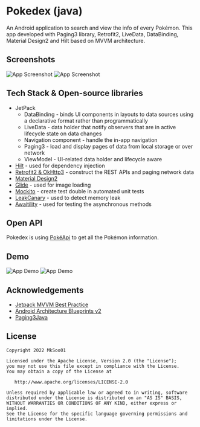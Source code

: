 
# Pokedex (java)

An Android application to search and view the info of every Pokémon. This app developed with Paging3 library, Retrofit2, LiveData, DataBinding, Material Design2 and Hilt based on MVVM architecture.


## Screenshots

![App Screenshot](https://github.com/MkSoo01/Pokedex/blob/master/screenshots/screenshot.PNG) ![App Screenshot](https://github.com/MkSoo01/Pokedex/blob/master/screenshots/screenshot2.PNG)


## Tech Stack & Open-source libraries
- JetPack
    - DataBinding - binds UI components in layouts to data sources using a declarative format rather than programmatically
    - LiveData - data holder that notify observers that are in active lifecycle state on data changes
    - Navigation component - handle the in-app navigation
    - Paging3 - load and display pages of data from local storage or over network
    - ViewModel - UI-related data holder and lifecycle aware
- [Hilt](https://developer.android.com/training/dependency-injection/hilt-android) - used for dependency injection
- [Retrofit2 & OkHttp3](https://github.com/square/retrofit) - construct the REST APIs and paging network data
- [Material Design2](https://github.com/material-components/material-components-android)
- [Glide](https://github.com/bumptech/glide) - used for image loading
- [Mockito](https://github.com/mockito/mockito) - create test double in automated unit tests
- [LeakCanary](https://square.github.io/leakcanary/getting_started/) - used to detect memory leak
- [Awaitility](https://github.com/awaitility/awaitility) - used for testing the asynchronous methods


## Open API

Pokedex is using [PokéApi](https://pokeapi.co/docs/v2#pokemon-section) to get all the Pokémon information.


## Demo

![App Demo](https://github.com/MkSoo01/Pokedex/blob/master/demo/demo1.gif) ![App Demo](https://github.com/MkSoo01/Pokedex/blob/master/demo/demo2.gif)


## Acknowledgements

 - [Jetpack MVVM Best Practice](https://github.com/KunMinX/Jetpack-MVVM-Best-Practice)
 - [Android Architecture Blueprints v2](https://github.com/android/architecture-samples/tree/todo-mvvm-databinding)
 - [Paging3Java](https://github.com/ahsan-malik/Paging3Java)

## License

```
Copyright 2022 MkSoo01

Licensed under the Apache License, Version 2.0 (the "License");
you may not use this file except in compliance with the License.
You may obtain a copy of the License at

   http://www.apache.org/licenses/LICENSE-2.0

Unless required by applicable law or agreed to in writing, software
distributed under the License is distributed on an "AS IS" BASIS,
WITHOUT WARRANTIES OR CONDITIONS OF ANY KIND, either express or implied.
See the License for the specific language governing permissions and
limitations under the License.